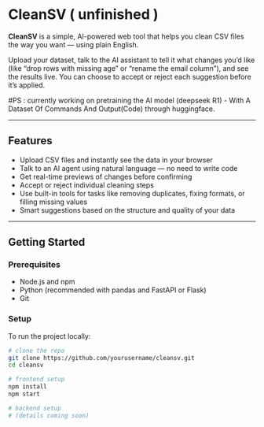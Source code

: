 # CleanSV ( unfinished )

**CleanSV** is a simple, AI-powered web tool that helps you clean CSV files the way you want — using plain English.

Upload your dataset, talk to the AI assistant to tell it what changes you’d like (like “drop rows with missing age” or “rename the email column”), and see the results live. You can choose to accept or reject each suggestion before it’s applied.


#PS : currently working on pretraining the AI model (deepseek R1) - With A Dataset Of Commands And Output(Code) through huggingface.


---

## Features

- Upload CSV files and instantly see the data in your browser
- Talk to an AI agent using natural language — no need to write code
- Get real-time previews of changes before confirming
- Accept or reject individual cleaning steps
- Use built-in tools for tasks like removing duplicates, fixing formats, or filling missing values
- Smart suggestions based on the structure and quality of your data

---

## Getting Started

### Prerequisites

- Node.js and npm
- Python (recommended with pandas and FastAPI or Flask)
- Git

### Setup

To run the project locally:

```bash
# clone the repo
git clone https://github.com/yourusername/cleansv.git
cd cleansv

# frontend setup
npm install
npm start

# backend setup
# (details coming soon)

